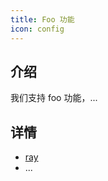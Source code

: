```yaml
---
title: Foo 功能
icon: config
---
```


## 介绍

我们支持 foo 功能，...

## 详情

- [ray](ray.md)
- ...
